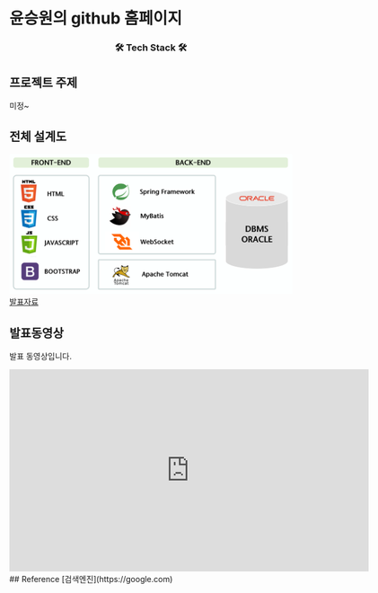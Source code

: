 
# 윤승원의  github 홈페이지
<h3 align="center">🛠 Tech Stack 🛠</h3>

## 프로젝트 주제
미정~
## 전체 설계도
<img src= "architecture.png"/><br>
[발표자료](project.pptx)<br>
## 발표동영상
발표 동영상입니다.
<iframe id="ytplayer" type="text/html" width="640" height="360"
src="https://www.youtube.com/embed/reOGfxYJre0" frameborder="0"></iframe>
## Reference
[검색엔진](https://google.com)
